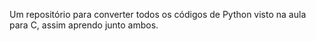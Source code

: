 Um repositório para converter todos os códigos de Python visto na aula para C, assim aprendo junto ambos.
